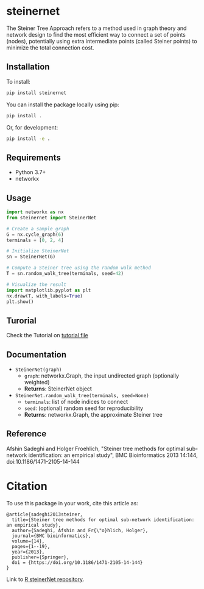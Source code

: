 # steinernet

The Steiner Tree Approach refers to a method used in graph theory and network design to find the most efficient way to connect a set of points (nodes), potentially using extra intermediate points (called Steiner points) to minimize the total connection cost.


## Installation

To install:

```bash
pip install steinernet
```

You can install the package locally using pip:

```bash
pip install .
```

Or, for development:

```bash
pip install -e .
```

## Requirements
- Python 3.7+
- networkx

## Usage

```python
import networkx as nx
from steinernet import SteinerNet

# Create a sample graph
G = nx.cycle_graph(6)
terminals = [0, 2, 4]

# Initialize SteinerNet
sn = SteinerNet(G)

# Compute a Steiner tree using the random walk method
T = sn.random_walk_tree(terminals, seed=42)

# Visualize the result
import matplotlib.pyplot as plt
nx.draw(T, with_labels=True)
plt.show()
```

## Turorial
Check the Tutorial on [tutorial file](/tutorial/steinernet_benchmark_tutorial.ipynb)

## Documentation

- `SteinerNet(graph)`
    - `graph`: networkx.Graph, the input undirected graph (optionally weighted)
    - **Returns**: SteinerNet object
- `SteinerNet.random_walk_tree(terminals, seed=None)`
    - `terminals`: list of node indices to connect
    - `seed`: (optional) random seed for reproducibility
    - **Returns**: networkx.Graph, the approximate Steiner tree

## Reference
Afshin Sadeghi and Holger Froehlich, "Steiner tree methods for optimal sub-network identification: an empirical study", BMC Bioinformatics 2013 14:144, doi:10.1186/1471-2105-14-144


# Citation
To use this package in your work, cite this article as:

```
@article{sadeghi2013steiner,
  title={Steiner tree methods for optimal sub-network identification: an empirical study},
  author={Sadeghi, Afshin and Fr{\"o}hlich, Holger},
  journal={BMC bioinformatics},
  volume={14},
  pages={1--19},
  year={2013},
  publisher={Springer},
  doi = {https://doi.org/10.1186/1471-2105-14-144}
}
```


Link to [R steinerNet repository](https://github.com/afshinsadeghi/SteinerNet).

